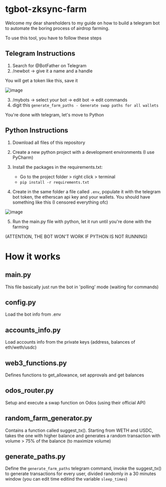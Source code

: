 # tgbot-zksync-farm
Welcome my dear shareholders to my guide on how to build a telegram bot to automate the boring process of airdrop farming.

To use this tool, you have to follow these steps

## Telegram Instructions
1. Search for @BotFather on Telegram
2. /newbot -> give it a name and a handle

You will get a token like this, save it

![image](https://github.com/lekos22/tgbot-zksync-farm/assets/140423090/8349d976-4130-4a88-97d3-4cb3208ef21b)

3. /mybots -> select your bot -> edit bot -> edit commands
4. digit this `generate_farm_paths - Generate swap paths for all wallets`


You're done with telegram, let's move to Python

## Python Instructions
1. Download all files of this repository
2. Create a new python project with a development environments (I use PyCharm)
3. Install the packages in the requirements.txt:
   - Go to the project folder > right click > terminal
   - `pip install -r requirements.txt`

  
4. Create in the same folder a file called `.env`, populate it with the telegram bot token, the etherscan api key and your wallets. You should have something like this (I censored everything ofc)

![image](https://github.com/lekos22/tgbot-zksync-farm/assets/140423090/28b7fbea-bca8-49fa-b2c8-e60fc67f380c)

5. Run the main.py file with python, let it run until you're done with the farming

(ATTENTION, THE BOT WON'T WORK IF PYTHON IS NOT RUNNING)



# How it works

## main.py
This file basically just run the bot in 'polling' mode (waiting for commands)

## config.py
Load the bot info from .env

## accounts_info.py
Load accounts info from the private keys (address, balances of eth/weth/usdc)

## web3_functions.py
Defines functions to get_allowance, set approvals and get balances

## odos_router.py
Setup and execute a swap function on Odos (using their official API)

## random_farm_generator.py
Contains a function called suggest_tx(). Starting from WETH and USDC, takes the one with higher balance and generates a random transaction with volume > 75% of the balance (to maximize volume)

## generate_paths.py
Define the `generate_farm_paths` telegram command, invoke the suggest_tx() to generate transactions for every user, divided randomly in a 30 minutes window (you can edit time editind the variable `sleep_times`)











